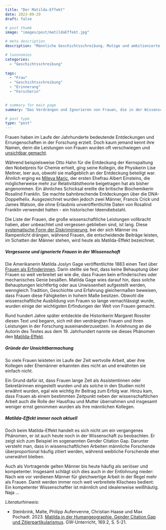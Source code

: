 ```yaml
---
title: "Der Matilda-Effekt"
date: 2023-09-29
draft: false

# post thumb
image: "images/post/matildaEffekt.jpg"

# meta description
description: "Männliche Geschichtsschreibung. Mutige und ambitionierte Frauen. Ignorierte Frauen in der Wissenschaft. Matilda Effekt. Otto Hahn. Lise Meitner. Mileva Maric. Albert Einstein. Rosalind Franklin. DNA Doppelhelix. Nobelpreis. Matilda Joslyn Gage. Gender Citation Gap."

# taxonomies
categories:
  - "Geschichtsschreibung"
  
tags:
  - "Frau"
  - "Geschichtsschreibung"
  - "Erinnerung"
  - "Forscherin"

  
# summary for main page
summary: "Das Verdrängen und Ignorieren von Frauen, die in der Wissenschaft Herausragendes geleistet haben, hat einen Namen: Matilda-Effekt."

# post type
type: "post"
---
```


Frauen haben im Laufe der Jahrhunderte bedeutende Entdeckungen und Errungenschaften in der Forschung erzielt. Doch kaum jemand kennt ihre Namen, denn die Leistungen von Frauen wurden oft verschwiegen und [unsichtbar gemacht](https://www.nationalgeographic.de/geschichte-und-kultur/2023/02/diskriminierung-der-matilda-effekt-wie-frauen-in-der-wissenschaft-unsichtbar-werden). 

Während beispielsweise Otto Hahn für die Entdeckung der Kernspaltung den Nobelpreis für Chemie erhielt, ging seine Kollegin, die Physikerin Lise Meitner, leer aus, obwohl sie maßgeblich an der Entdeckung beteiligt war. Ähnlich erging es [Mileva Maric](https://www.erinnermich.eu/blog/milevamaric/), der ersten Ehefrau Albert Einsteins, die möglicherweise mehr zur Relativitätstheorie beigetragen hat als bisher angenommen. Ein ähnliches Schicksal ereilte die britische Biochemikerin Rosalind Franklin. Sie machte bahnbrechende Entdeckungen über die DNA-Doppelhelix. Ausgezeichnet wurden jedoch zwei Männer, Francis Crick und James Watson, die ohne Erlaubnis unveröffentlichte Daten von Rosalind Franklin verwendet hatten - ein historischer Ideendiebstahl.

Die Liste der Frauen, die große wissenschaftliche Leistungen vollbracht haben, aber unbeachtet und vergessen geblieben sind, ist lang. Diese [systematische Form der Diskriminierung](https://www.geo.de/wissen/matilda-effekt--die-unsichtbaren-frauen-der-forschung-33234972.html), bei der sich Männer ins Rampenlicht drängen, während Frauen, die entscheidende Beiträge leisten, im Schatten der Männer stehen, wird heute als Matilda-Effekt bezeichnet.

##### Vergessene und ignorierte Frauen in der Wissenschaft

Die Amerikanerin Matilda Joslyn Gage veröffentlichte 1883 einen Text über [Frauen als Erfinderinnen](https://www.jstor.org/stable/25118273?searchText=&searchUri=&ab_segments=&searchKey=&refreqid=fastly-default%3A84656e3869b20dc3a424d26ac8d4d034). Darin stellte sie fest, dass keine Behauptung über Frauen so weit verbreitet sei wie die, dass Frauen kein erfinderisches oder mechanisches Genie besäßen. Matilda Gage wies darauf hin, dass solche Behauptungen leichtfertig oder aus Unwissenheit aufgestellt werden, wenngleich Tradition, Geschichte und Erfahrung gleichermaßen beweisen, dass Frauen diese Fähigkeiten in hohem Maße besitzen. Obwohl die wissenschaftliche Ausbildung von Frauen so lange vernachlässigt wurde, wurden einige der wichtigsten Erfindungen der Welt von Frauen gemacht.

Rund hundert Jahre später entdeckte die Historikerin Margaret Rossiter diesen Text und begann, sich mit den verdrängten Frauen und ihren Leistungen in der Forschung auseinanderzusetzen. In Anlehnung an die Autorin des Textes aus dem 19. Jahrhundert nannte sie dieses Phänomen den [Matilda-Effekt](https://www.jstor.org/stable/285482).

##### Gründe der Unsichtbarmachung

So viele Frauen leisteten im Laufe der Zeit wertvolle Arbeit, aber ihre Kollegen oder Ehemänner erkannten dies nicht an und erwähnten sie einfach nicht.

Ein Grund dafür ist, dass Frauen lange Zeit als Assistentinnen oder Sekretärinnen eingestellt wurden und als solche in den Studien nicht erwähnt wurden, egal wie wichtig ihr Beitrag zum Erfolg war. Hinzu kam, dass Frauen ab einem bestimmten Zeitpunkt neben der wissenschaftlichen Arbeit auch die Rolle der Hausfrau und Mutter übernahmen und insgesamt weniger ernst genommen wurden als ihre männlichen Kollegen.

##### Matilda-Effekt immer noch aktuell

Doch beim Matilda-Effekt handelt es sich nicht um ein vergangenes Phänomen, er ist auch heute noch in der Wissenschaft zu beobachten. Er zeigt sich zum Beispiel im sogenannten Gender Citation Gap. Darunter versteht man, dass in wissenschaftlichen Arbeiten männliche Forschende überproportional häufig zitiert werden, während weibliche Forschende eher unerwähnt bleiben.

Auch als Vortragende gelten Männer bis heute häufig als seriöser und kompetenter. Insgesamt schlägt sich dies auch in der Entlohnung nieder: Nach wie vor verdienen Männer für gleichwertige Arbeit in der Regel mehr als Frauen. Damit werden immer noch weit verbreitete Klischees bedient: Ein kompetenter Wissenschaftler ist männlich und idealerweise weißhäutig. Naja ...

*Literaturhinweis:*
- Steinbrink, Malte, Philipp Aufenvenne, Christian Haase und Max Pochadt. 2023. [Matilda in der Humangeographie. Gender Citation Gap und Zitierpartikularismus](https://opus4.kobv.de/opus4-uni-passau/files/1250/Steinbrink_Humangeographie.pdf). GW-Unterricht, 169.2, S. 5-21.
